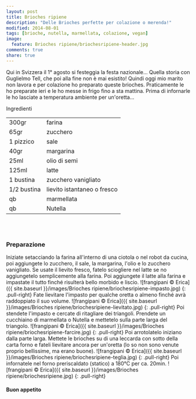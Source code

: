 ```yaml
---
layout: post
title: Brioches ripiene
description: "Delle Brioches perfette per colazione o merenda!"
modified: 2014-08-01
tags: [brioche, nutella, marmellata, colazione, vegan]
image:
  feature: Brioches ripiene/briochesripiene-header.jpg
comments: true
share: true
---
```


Qui in Svizzera il 1° agosto si festeggia la festa nazionale... Quella storia con Guglielmo Tell, che poi alla fine non è mai esistito! Quindi oggi mio marito non lavora e per colazione ho preparato queste brioches. Praticamente le ho preparate ieri e le ho messe in frigo fino a sta mattina. Prima di infornarle le ho lasciate a temperatura ambiente per un'oretta...


<div class="ingredients">
  <div class="ingredients-title">Ingredienti</div>
  <table>
    <tbody>
      <tr>
        <td>300gr</td>
        <td>farina</td>
      </tr>
      <tr>
        <td>65gr</td>
        <td>zucchero</td>
      </tr>
      <tr>
        <td>1 pizzico</td>
        <td>sale</td>
      </tr>
      <tr>
        <td>40gr</td>
        <td>margarina</td>
      </tr>
      <tr>
        <td>25ml</td>
        <td>olio di semi</td>
      </tr>
      <tr>
        <td>125ml</td>
        <td>latte</td>
      </tr>
      <tr>
        <td>1 bustina</td>
        <td>zucchero vanigliato</td>
      </tr>
      <tr>
        <td>1/2 bustina</td>
        <td>lievito istantaneo o fresco</td>
      </tr>
      <tr>
        <td>qb</td>
        <td>marmellata</td>
      </tr>
      <tr>
        <td>qb</td>
        <td>Nutella</td>
      </tr>
    </tbody>
  </table>
  <br></br>
</div>


<h3>
  <font color="grey">
    <i class="icon-cogs"></i>
  </font> Preparazione
</h3>

Iniziate setacciando la farina all'interno di una ciotola o nel robot da cucina, poi aggiungete lo zucchero, il sale, la margarina, l'olio e lo zucchero vanigliato. Se usate il lievito fresco, fatelo sciogliere nel latte se no aggiungetelo semplicemente alla farina. Poi aggiungete il latte alla farina e impastate il tutto finché risulterà bello morbido e liscio.
![frangipani © Erica]({{ site.baseurl }}/images/Brioches ripiene/briochesripiene-impasto.jpg)
{: .pull-right}
Fate lievitare l'impasto per qualche oretta o almeno finché avrà raddoppiato il suo volume.
![frangipani © Erica]({{ site.baseurl }}/images/Brioches ripiene/briochesripiene-lievitato.jpg)
{: .pull-right}
Poi stendete l'impasto e cercate di ritagliare dei triangoli. Prendete un cucchiaino di marmellata o Nutella e mettetelo sulla parte larga del triangolo.
![frangipani © Erica]({{ site.baseurl }}/images/Brioches ripiene/briochesripiene-farcire.jpg)
{: .pull-right}
Poi arrotolatelo iniziano dalla parte larga. Mettete le brioches su di una leccarda con sotto della carta forno e fateli lievitare ancora per un'oretta (lo so non sono venute proprio bellissime, ma erano buone).
![frangipani © Erica]({{ site.baseurl }}/images/Brioches ripiene/briochesripiene-teglia.jpg)
{: .pull-right}
Poi infornatele nel forno preriscaldato (statico) a 180°C per ca. 20min.
![frangipani © Erica]({{ site.baseurl }}/images/Brioches ripiene/briochesripiene.jpg)
{: .pull-right}


<h4>Buon appetito
  <font color="red">
    <i class="icon-smile"></i>
  </font>
</h4>
